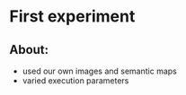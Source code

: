 # First experiment

## About:
* used our own images and semantic maps
* varied execution parameters
